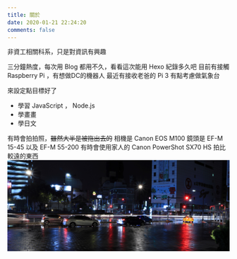 ```yaml
---
title: 關於
date: 2020-01-21 22:24:20
comments: false
---
```

非資工相關科系，只是對資訊有興趣

三分鐘熱度，每次用 Blog 都用不久，看看這次能用 Hexo 紀錄多久吧
目前有接觸 Raspberry Pi ，有想做DC的機器人
最近有接收老爸的 Pi 3 有點考慮做氣象台

來設定點目標好了
* 學習 JavaScript ， Node.js
* 學畫畫
* 學日文

有時會拍拍照，~~雖然大半是被拖出去的~~
相機是 Canon EOS M100 鏡頭是 EF-M 15-45 以及 EF-M 55-200
有時會使用家人的 Canon PowerShot SX70 HS 拍比較遠的東西
![](/images/Hsinchu.jpg)
